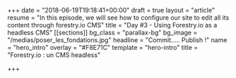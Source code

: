 +++
date = "2018-06-19T19:18:41+00:00"
draft = true
layout = "article"
resume = "In this episode, we will see how to configure our site to edit all its content through forestry.io CMS"
title = "Day #3 - Using Forestry.io as a headless CMS"
[[sections]]
bg_class = "parallax-bg"
bg_image = "/medias/poser_les_fondations.jpg"
headline = "Commit..... Publish !"
name = "hero_intro"
overlay = "#F8E71C"
template = "hero-intro"
title = "Forestry.io : un CMS headless"

+++
